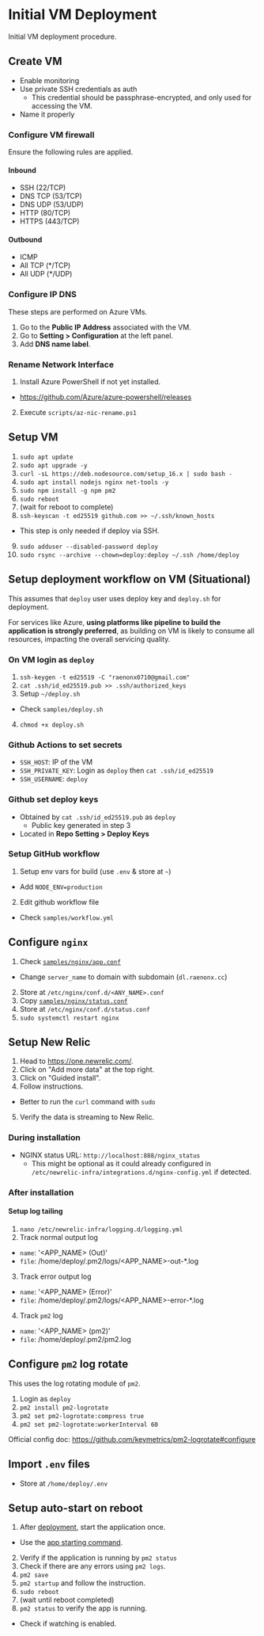 # Initial VM Deployment

Initial VM deployment procedure.

## Create VM

- Enable monitoring
- Use private SSH credentials as auth
  - This credential should be passphrase-encrypted, and only used for accessing the VM.
- Name it properly

### Configure VM firewall

Ensure the following rules are applied.

#### Inbound

- SSH (22/TCP)
- DNS TCP (53/TCP)
- DNS UDP (53/UDP)
- HTTP (80/TCP)
- HTTPS (443/TCP)

#### Outbound

- ICMP
- All TCP (*/TCP)
- All UDP (*/UDP)

### Configure IP DNS

These steps are performed on Azure VMs.

1. Go to the **Public IP Address** associated with the VM.
2. Go to **Setting > Configuration** at the left panel.
3. Add **DNS name label**.

### Rename Network Interface

1. Install Azure PowerShell if not yet installed.
  - https://github.com/Azure/azure-powershell/releases
2. Execute `scripts/az-nic-rename.ps1`

## Setup VM

1. `sudo apt update`
2. `sudo apt upgrade -y`
3. `curl -sL https://deb.nodesource.com/setup_16.x | sudo bash -`
4. `sudo apt install nodejs nginx net-tools -y`
5. `sudo npm install -g npm pm2`
6. `sudo reboot`
7. (wait for reboot to complete)
8. `ssh-keyscan -t ed25519 github.com >> ~/.ssh/known_hosts`
  - This step is only needed if deploy via SSH.
9. `sudo adduser --disabled-password deploy`
10. `sudo rsync --archive --chown=deploy:deploy ~/.ssh /home/deploy`

## Setup deployment workflow on VM (Situational)

This assumes that `deploy` user uses deploy key and `deploy.sh` for deployment.

For services like Azure, **using platforms like pipeline to build the application is strongly preferred**,
as building on VM is likely to consume all resources, impacting the overall servicing quality.

### On VM login as `deploy`

1. `ssh-keygen -t ed25519 -C "raenonx0710@gmail.com"`
2. `cat .ssh/id_ed25519.pub >> .ssh/authorized_keys`
3. Setup `~/deploy.sh`
  - Check `samples/deploy.sh`
4. `chmod +x deploy.sh`

### Github Actions to set secrets 

- `SSH_HOST`: IP of the VM
- `SSH_PRIVATE_KEY`: Login as `deploy` then `cat .ssh/id_ed25519`
- `SSH_USERNAME`: `deploy`

### Github set deploy keys

- Obtained by `cat .ssh/id_ed25519.pub` as `deploy`
  - Public key generated in step 3
- Located in **Repo Setting > Deploy Keys**

### Setup GitHub workflow

1. Setup env vars for build (use `.env` & store at `~`)
  - Add `NODE_ENV=production`
2. Edit github workflow file
  - Check `samples/workflow.yml`

## Configure `nginx`

1. Check [`samples/nginx/app.conf`](/samples/nginx/app.conf)
  - Change `server_name` to domain with subdomain (`dl.raenonx.cc`)
2. Store at `/etc/nginx/conf.d/<ANY_NAME>.conf`
3. Copy [`samples/nginx/status.conf`](/samples/nginx/status.conf)
4. Store at `/etc/nginx/conf.d/status.conf`
5. `sudo systemctl restart nginx`

## Setup New Relic

1. Head to https://one.newrelic.com/.
2. Click on "Add more data" at the top right.
3. Click on "Guided install".
4. Follow instructions.
  - Better to run the `curl` command with `sudo`
5. Verify the data is streaming to New Relic.

### During installation

- NGINX status URL: `http://localhost:888/nginx_status`
  - This might be optional as it could already configured in `/etc/newrelic-infra/integrations.d/nginx-config.yml` if detected.

### After installation

#### Setup log tailing

1. `nano /etc/newrelic-infra/logging.d/logging.yml`
2. Track normal output log
  - `name`: '<APP_NAME> (Out)'
  - `file`: /home/deploy/.pm2/logs/<APP_NAME>-out-\*.log
3. Track error output log
  - `name`: '<APP_NAME> (Error)'
  - `file`: /home/deploy/.pm2/logs/<APP_NAME>-error-\*.log
4. Track `pm2` log
  - `name`: '<APP_NAME> (pm2)'
  - `file`: /home/deploy/.pm2/pm2.log

## Configure `pm2` log rotate

This uses the log rotating module of `pm2`.

1. Login as `deploy`
2. `pm2 install pm2-logrotate`
3. `pm2 set pm2-logrotate:compress true`
4. `pm2 set pm2-logrotate:workerInterval 60`

Official config doc: https://github.com/keymetrics/pm2-logrotate#configure

## Import `.env` files

- Store at `/home/deploy/.env`

## Setup auto-start on reboot

1. After [deployment](/AZURE-DEVOPS.md#CD), start the application once.
  - Use the [app starting command](/COMMANDS.md#Start-the-app-using-`pm2`).
2. Verify if the application is running by `pm2 status`
3. Check if there are any errors using `pm2 logs`.
4. `pm2 save`
5. `pm2 startup` and follow the instruction.
6. `sudo reboot`
7. (wait until reboot completed)
8. `pm2 status` to verify the app is running.
  - Check if watching is enabled.
